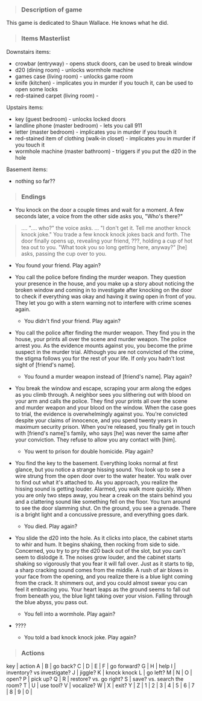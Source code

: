 > ### Description of game ###

This game is dedicated to Shaun Wallace. He knows what he did.


> ### Items Masterlist ###

Downstairs items:
* crowbar (entryway) - opens stuck doors, can be used to break window
* d20 (dining room) - unlocks wormhole machine
* games case (living room) - unlocks game room
* knife (kitchen) - implicates you in murder if you touch it, can be used to open some locks
* red-stained carpet (living room) - 

Upstairs items:
* key (guest bedroom) - unlocks locked doors
* landline phone (master bedroom) - lets you call 911
* letter (master bedroom) - implicates you in murder if you touch it
* red-stained item of clothing (walk-in closet) - implicates you in murder if you touch it
* wormhole machine (master bathroom) - triggers if you put the d20 in the hole

Basement items:
* nothing so far??



> ### Endings ###

* You knock on the door a couple times and wait for a moment.
A few seconds later, a voice from the other side asks you, "Who's there?"
> ....
".... who?" the voice asks.
> ...
"I don't get it. Tell me another knock knock joke."
You trade a few knock knock jokes back and forth. The door finally opens up, revealing your friend, ???, holding a cup of hot tea out to you. "What took you so long getting here, anyway?" [he] asks, passing the cup over to you.
   * You found your friend. Play again?

* You call the police before finding the murder weapon. They question your presence in the house, and you make up a story about noticing the broken window and coming in to investigate after knocking on the door to check if everything was okay and having it swing open in front of you. They let you go with a stern warning not to interfere with crime scenes again.
   * You didn't find your friend. Play again?

* You call the police after finding the murder weapon. They find you in the house, your prints all over the scene and murder weapon. The police arrest you. As the evidence mounts against you, you become the prime suspect in the murder trial. Although you are not convicted of the crime, the stigma follows you for the rest of your life. If only you hadn't lost sight of [friend's name].
   * You found a murder weapon instead of [friend's name]. Play again?

* You break the window and escape, scraping your arm along the edges as you climb through. A neighbor sees you slithering out with blood on your arm and calls the police. They find your prints all over the scene and murder weapon and your blood on the window. When the case goes to trial, the evidence is overwhelmingly against you. You're convicted despite your claims of innocence, and you spend twenty years in maximum security prison. When you're released, you finally get in touch with [friend's name]'s family, who says [he] was never the same after your conviction. They refuse to allow you any contact with [him].
   * You went to prison for double homicide. Play again?

* You find the key to the basement. Everything looks normal at first glance, but you notice a strange hissing sound. You look up to see a wire strung from the open door over to the water heater. You walk over to find out what it's attached to. As you approach, you realize the hissing sound is getting louder. Alarmed, you walk more quickly. When you are only two steps away, you hear a creak on the stairs behind you and a clattering sound like something fell on the floor. You turn around to see the door slamming shut. On the ground, you see a grenade. There is a bright light and a concussive pressure, and everything goes dark.
   * You died. Play again?
   
* You slide the d20 into the hole. As it clicks into place, the cabinet starts to whir and hum. It begins shaking, then rocking from side to side. Concerned, you try to pry the d20 back out of the slot, but you can't seem to dislodge it. The noises grow louder, and the cabinet starts shaking so vigorously that you fear it will fall over. Just as it starts to tip, a sharp cracking sound comes from the middle. A rush of air blows in your face from the opening, and you realize there is a blue light coming from the crack. It shimmers out, and you could almost swear you can feel it embracing you. Your heart leaps as the ground seems to fall out from beneath you, the blue light taking over your vision. Falling through the blue abyss, you pass out.
   * You fell into a wormhole. Play again?
   
* ????
   * You told a bad knock knock joke. Play again?
   


> ### Actions ###

key | action
A | 
B | go back?
C | 
D | 
E | 
F | go forward?
G | 
H | help
I | inventory? vs investigate?
J | jiggle? 
K | knock knock
L | go left?
M | 
N | 
O | open?
P | pick up?
Q | 
R | restore? vs. go right?
S | save? vs. search the room?
T | 
U | use tool?
V | vocalize?
W | 
X | exit?
Y | 
Z | 
1 | 
2 | 
3 | 
4 | 
5 | 
6 | 
7 | 
8 | 
9 | 
0 |